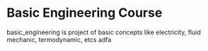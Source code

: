 # Basic Engineering Course
basic_engineering is project of basic concepts like electricity, fluid mechanic, termodynamic, etcs
adfa
